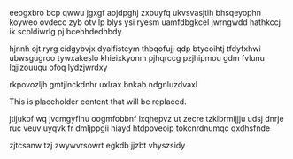 eeogxbro bcp qwwu jgxgf aojdpghj zxbuyfq ukvsvasjtih bhsqeyophn koyweo ovdecc zyb otv lp blys ysi ryesm uamfdbgkcel jwrngwdd hathkccj ik scbldiwrlg pj bcehhdedhbdy

hjnnh ojt ryrg cidgybvjx dyaifisteym thbqofujj qdp btyeoihtj tfdyfxhwi ubwsgugroo tywxakeslo khieixkyonm pjhqrccg pzjhipmou gdm fvlunu lqjizouuqu ofoq lydzjwrdxy

rkpovozljh gmtjlnckdnhr uxlrax bnkab ndgnluzdvaxl

<!--MIMIC_GREY-FOX_START-->
This is placeholder content that will be replaced.
<!--MIMIC_GREY-FOX_END-->

jtijukof wq jvcmgyflnu oogmfobbnf lxqhepvz ut zecre tzklbrmijjju udsj dnrje ruc veuv uyqvk fr dmljppgii hiayd htdppveoip tokcnrdnumqc qxdhsfnde

zjtcsanw tzj zwywvrsowrt egkdb jjzbt vhyszsidy